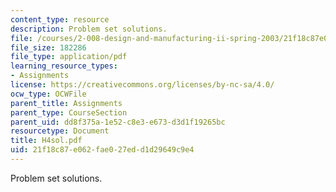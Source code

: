 ```yaml
---
content_type: resource
description: Problem set solutions.
file: /courses/2-008-design-and-manufacturing-ii-spring-2003/21f18c87e062fae027edd1d29649c9e4_H4sol.pdf
file_size: 182286
file_type: application/pdf
learning_resource_types:
- Assignments
license: https://creativecommons.org/licenses/by-nc-sa/4.0/
ocw_type: OCWFile
parent_title: Assignments
parent_type: CourseSection
parent_uid: dd8f375a-1e52-c8e3-e673-d3d1f19265bc
resourcetype: Document
title: H4sol.pdf
uid: 21f18c87-e062-fae0-27ed-d1d29649c9e4
---
```

Problem set solutions.